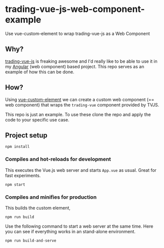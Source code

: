 # trading-vue-js-web-component-example

Use vue-custom-element to wrap trading-vue-js as a Web Component

## Why?

[trading-vue-js](https://github.com/tvjsx/trading-vue-js) is freaking awesome and I'd really like to be able to use it in my [Angular](https://angular.io/) (web component) based project. This repo serves as an example of how this can be done.

## How?

Using [vue-custom-element](https://github.com/karol-f/vue-custom-element) we can create a custom web component (== web component) that wraps the `trading-vue` component provided by TVJS.

This repo is just an example. To use these clone the repo and apply the code to your specific use case.


## Project setup
```
npm install
```

### Compiles and hot-reloads for development

This executes the Vue.js web server and starts `App.vue` as usual. Great for fast experiments.

```
npm start
```

### Compiles and minifies for production

This builds the custom element,

```
npm run build
```

Use the following command to start a web server at the same time. Here you can see if everything works in an stand-alone environment.


```
npm run build-and-serve
```